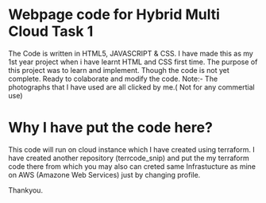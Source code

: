 # Webpage code  for Hybrid Multi Cloud Task 1

The Code is written in HTML5, JAVASCRIPT & CSS. I have made this as my 1st year project when i have learnt HTML and CSS first time. 
The purpose of this project was to learn and implement. Though the code is not yet complete. Ready to colaborate and modify the code. 
Note:- The photographs that I have used are all clicked by me.( Not for any commertial use)

# Why I have put the code here?
This code will run on cloud instance which I have created using terraform. I have created another repository (terrcode_snip) and put
the my terraform code there from which you may also can creted same Infrastucture as mine on AWS (Amazone Web Services) just by changing 
profile.

Thankyou.
